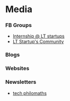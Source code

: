 # Media

### FB Groups

* [Internship @ LT startups](https://www.facebook.com/groups/internLTstartups)
* [LT Startup's Community](https://www.facebook.com/groups/397122950315503)

### Blogs

### Websites

### Newsletters

* [tech philomaths](https://www.subscribepage.com/z5r9k8)

